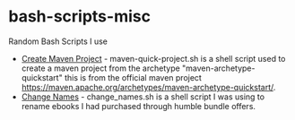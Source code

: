 # bash-scripts-misc
Random Bash Scripts I use

- [Create Maven Project](https://github.com/pjhamilton4/bash-scripts-misc/blob/master/maven-quick-project.sh) - maven-quick-project.sh is a shell script used to create a maven project from the archetype "maven-archetype-quickstart" this is from the official maven project https://maven.apache.org/archetypes/maven-archetype-quickstart/.
- [Change Names](https://github.com/pjhamilton4/bash-scripts-misc/blob/master/change_names.sh) - change_names.sh is a shell script I was using to rename ebooks I had purchased through humble bundle offers.
